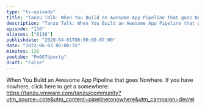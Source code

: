 ```yaml
---
type: "tv-episode"
title: "Tanzu Talk: When You Build an Awesome App Pipeline that goes Nowhere"
description: "Tanzu Talk: When You Build an Awesome App Pipeline that goes Nowhere"
episode: "138"
aliases: ["0138"]
publishdate: "2020-04-01T00:00:00-07:00"
date: "2022-06-03 08:00:35"
minutes: 120
youtube: "Pm0O7dpuctg"
draft: "False"
---
```


When You Build an Awesome App Pipeline that goes Nowhere. If you have nowhere, click here to get a somewhere: https://tanzu.vmware.com/tanzu/community?utm_source=cote&utm_content=pipelinetonowhere&utm_campaign=devrel
